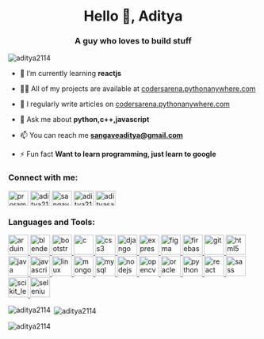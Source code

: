 <h1 align="center">Hello 👋, Aditya</h1>
<h3 align="center">A guy who loves to build stuff</h3>

<p align="left"> <img src="https://komarev.com/ghpvc/?username=aditya2114&label=Profile%20views&color=0e75b6&style=flat" alt="aditya2114" /> </p>

- 🌱 I’m currently learning **reactjs**

- 👨‍💻 All of my projects are available at [codersarena.pythonanywhere.com](codersarena.pythonanywhere.com)

- 📝 I regularly write articles on [codersarena.pythonanywhere.com](codersarena.pythonanywhere.com)

- 💬 Ask me about **python,c++,javascript**

- 📫 You can reach me **sangaveaditya@gmail.com**

- ⚡ Fun fact **Want to learn programming, just learn to google**

<h3 align="left">Connect with me:</h3>
<p align="left">
<a href="https://instagram.com/proramming._.tips" target="blank"><img align="center" src="https://cdn.jsdelivr.net/npm/simple-icons@3.0.1/icons/instagram.svg" alt="proramming._.tips" height="30" width="40" /></a>
<a href="https://www.codechef.com/users/aditya213" target="blank"><img align="center" src="https://cdn.jsdelivr.net/npm/simple-icons@3.1.0/icons/codechef.svg" alt="aditya213" height="30" width="40" /></a>
<a href="https://www.hackerrank.com/sangaveaditya201" target="blank"><img align="center" src="https://cdn.jsdelivr.net/npm/simple-icons@3.0.1/icons/hackerrank.svg" alt="sangaveaditya201" height="30" width="40" /></a>
<a href="https://codeforces.com/profile/aditya2113" target="blank"><img align="center" src="https://cdn.jsdelivr.net/npm/simple-icons@3.0.1/icons/codeforces.svg" alt="aditya2113" height="30" width="40" /></a>
<a href="https://auth.geeksforgeeks.org/user/adityasangave21" target="blank"><img align="center" src="https://cdn.jsdelivr.net/npm/simple-icons@3.0.1/icons/geeksforgeeks.svg" alt="adityasangave21" height="30" width="40" /></a>
</p>

<h3 align="left">Languages and Tools:</h3>
<p align="left"> <a href="https://www.arduino.cc/" target="_blank"> <img src="https://cdn.worldvectorlogo.com/logos/arduino-1.svg" alt="arduino" width="40" height="40"/> </a> <a href="https://www.blender.org/" target="_blank"> <img src="https://download.blender.org/branding/community/blender_community_badge_white.svg" alt="blender" width="40" height="40"/> </a> <a href="https://getbootstrap.com" target="_blank"> <img src="https://devicons.github.io/devicon/devicon.git/icons/bootstrap/bootstrap-plain.svg" alt="bootstrap" width="40" height="40"/> </a> <a href="https://www.cprogramming.com/" target="_blank"> <img src="https://devicons.github.io/devicon/devicon.git/icons/c/c-original.svg" alt="c" width="40" height="40"/> </a> <a href="https://www.w3schools.com/css/" target="_blank"> <img src="https://devicons.github.io/devicon/devicon.git/icons/css3/css3-original-wordmark.svg" alt="css3" width="40" height="40"/> </a> <a href="https://www.djangoproject.com/" target="_blank"> <img src="https://devicons.github.io/devicon/devicon.git/icons/django/django-original.svg" alt="django" width="40" height="40"/> </a> <a href="https://expressjs.com" target="_blank"> <img src="https://devicons.github.io/devicon/devicon.git/icons/express/express-original-wordmark.svg" alt="express" width="40" height="40"/> </a> <a href="https://www.figma.com/" target="_blank"> <img src="https://www.vectorlogo.zone/logos/figma/figma-icon.svg" alt="figma" width="40" height="40"/> </a> <a href="https://firebase.google.com/" target="_blank"> <img src="https://www.vectorlogo.zone/logos/firebase/firebase-icon.svg" alt="firebase" width="40" height="40"/> </a> <a href="https://git-scm.com/" target="_blank"> <img src="https://www.vectorlogo.zone/logos/git-scm/git-scm-icon.svg" alt="git" width="40" height="40"/> </a> <a href="https://www.w3.org/html/" target="_blank"> <img src="https://devicons.github.io/devicon/devicon.git/icons/html5/html5-original-wordmark.svg" alt="html5" width="40" height="40"/> </a> <a href="https://www.java.com" target="_blank"> <img src="https://devicons.github.io/devicon/devicon.git/icons/java/java-original-wordmark.svg" alt="java" width="40" height="40"/> </a> <a href="https://developer.mozilla.org/en-US/docs/Web/JavaScript" target="_blank"> <img src="https://devicons.github.io/devicon/devicon.git/icons/javascript/javascript-original.svg" alt="javascript" width="40" height="40"/> </a> <a href="https://www.linux.org/" target="_blank"> <img src="https://devicons.github.io/devicon/devicon.git/icons/linux/linux-original.svg" alt="linux" width="40" height="40"/> </a> <a href="https://www.mongodb.com/" target="_blank"> <img src="https://devicons.github.io/devicon/devicon.git/icons/mongodb/mongodb-original-wordmark.svg" alt="mongodb" width="40" height="40"/> </a> <a href="https://www.mysql.com/" target="_blank"> <img src="https://devicons.github.io/devicon/devicon.git/icons/mysql/mysql-original-wordmark.svg" alt="mysql" width="40" height="40"/> </a> <a href="https://nodejs.org" target="_blank"> <img src="https://devicons.github.io/devicon/devicon.git/icons/nodejs/nodejs-original-wordmark.svg" alt="nodejs" width="40" height="40"/> </a> <a href="https://opencv.org/" target="_blank"> <img src="https://www.vectorlogo.zone/logos/opencv/opencv-icon.svg" alt="opencv" width="40" height="40"/> </a> <a href="https://www.oracle.com/" target="_blank"> <img src="https://devicons.github.io/devicon/devicon.git/icons/oracle/oracle-original.svg" alt="oracle" width="40" height="40"/> </a> <a href="https://www.python.org" target="_blank"> <img src="https://devicons.github.io/devicon/devicon.git/icons/python/python-original.svg" alt="python" width="40" height="40"/> </a> <a href="https://reactjs.org/" target="_blank"> <img src="https://devicons.github.io/devicon/devicon.git/icons/react/react-original-wordmark.svg" alt="react" width="40" height="40"/> </a> <a href="https://sass-lang.com" target="_blank"> <img src="https://devicons.github.io/devicon/devicon.git/icons/sass/sass-original.svg" alt="sass" width="40" height="40"/> </a> <a href="https://scikit-learn.org/" target="_blank"> <img src="https://upload.wikimedia.org/wikipedia/commons/0/05/Scikit_learn_logo_small.svg" alt="scikit_learn" width="40" height="40"/> </a> <a href="https://www.selenium.dev" target="_blank"> <img src="https://raw.githubusercontent.com/detain/svg-logos/780f25886640cef088af994181646db2f6b1a3f8/svg/selenium-logo.svg" alt="selenium" width="40" height="40"/> </a> </p>

<p><img align="left" src="https://github-readme-stats.vercel.app/api/top-langs?username=aditya2114&show_icons=true&locale=en&layout=compact" alt="aditya2114" /></p>

<p>&nbsp;<img align="center" src="https://github-readme-stats.vercel.app/api?username=aditya2114&show_icons=true&locale=en" alt="aditya2114" /></p>

<p><img align="center" src="https://github-readme-streak-stats.herokuapp.com/?user=aditya2114&" alt="aditya2114" /></p>
